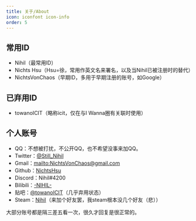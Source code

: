 ```yaml
---
title: 关于/About
icon: iconfont icon-info
order: 5
---
```


## 常用ID

* Nihil（最常用ID）
* Nichts Hsu（Hsu=徐，常用作英文名来署名，以及当Nihil已被注册时的替代）
* NichtsVonChaos（早期ID，多用于早期注册的账号，如Google）

## 已弃用ID

* towanoICIT（略称icit，仅在与I Wanna圈有关联时使用）

## 个人账号

* QQ：不想被打扰，不公开QQ，也不希望没事来加QQ。
* Twitter：[@Still_Nihil](https://twitter.com/Still_Nihil)
* Gmail：<mailto:NichtsVonChaos@gmail.com>
* Github：[NichtsHsu](https://github.com/NichtsHsu)
* Discord：Nihil#4200
* Bilibili：[-NIHIL-](https://space.bilibili.com/6631803)
* 贴吧：[@towanoICIT](https://tieba.baidu.com/home/main?un=towanoICIT)（几乎弃用状态）
* Steam：[Nihil](https://steamcommunity.com/id/NichtsHsu/)（来加个好友罢，我steam根本没几个好友（悲））

大部分账号都是隔三差五看一次，很久才回复是很正常的。
